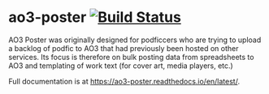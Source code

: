 # ao3-poster [![Build Status](https://travis-ci.org/melinath/ao3-poster.svg?branch=master)](https://travis-ci.org/melinath/ao3-poster)

AO3 Poster was originally designed for podficcers who are trying to upload a backlog of podfic to AO3 that had previously been hosted on other services.
Its focus is therefore on bulk posting data from spreadsheets to AO3 and templating of work text (for cover art, media players, etc.)

Full documentation is at https://ao3-poster.readthedocs.io/en/latest/.

